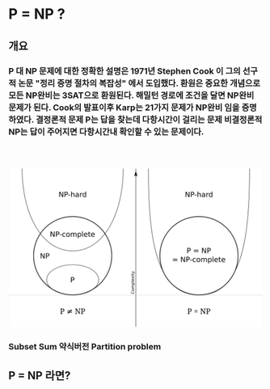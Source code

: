 # P = NP ?
## 개요
### P 대 NP 문제에 대한 정확한 설명은 1971년 Stephen Cook 이 그의 선구적 논문 "정리 증명 절차의 복잡성" 에서 도입했다. 환원은 중요한 개념으로 모든 NP완비는 3SAT으로 환원된다. 해밀턴 경로에 조건을 달면 NP완비 문제가 된다. Cook의 발표이후 Karp는 21가지 문제가 NP완비 임을 증명 하였다. 결정론적 문제 P는 답을 찾는데 다항시간이 걸리는 문제 비결정론적 NP는 답이 주어지면 다항시간내 확인할 수 있는 문제이다. 
#### 　
### <center><img src="P_np_np-complete_np-hard.svg.png" width="500"/></center>
### Subset Sum 약식버전 Partition problem
## P = NP 라면?
